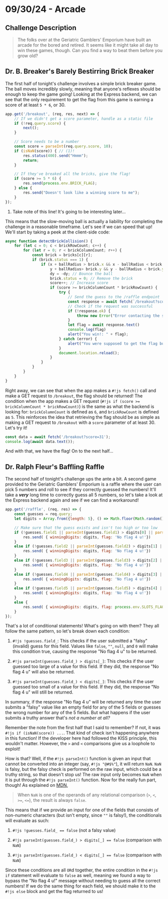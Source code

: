 # 09/30/24 - Arcade

## Challenge Description
> The folks over at the Geriatric Gamblers' Emporium have built an arcade for the bored 
> and retired. It seems like it might take all day to win these games, though. Can you 
> find a way to beat them before you grow old?

## Dr. B. Breaker's Barely Bestirring Brick Breaker
The first half of tonight's challenge involves a simple brick breaker game. The ball
moves incredibly slowly, meaning that anyone's reflexes should be enough to keep the game 
going! Looking at the Express backend, we can see that the only requirement to get the 
flag from this game is earning a score of at least `5 * 6`, or 30.

```js hl_lines="14 15 16"
app.get('/breakout', (req, res, next) => {
    // If we didn't get a score parameter, handle as a static file
    if (!req.query.score) {
        next();
    }

    // Score needs to be a number
    const score = parseInt(req.query.score, 10);
    if (isNaN(score)) { // (1)!
        res.status(400).send("Hmmm");
        return;
    }

    // If they've breaked all the bricks, give the flag!
    if (score >= 5 * 6) {
        res.send(process.env.BRICK_FLAG);
    } else {
        res.send("Doesn't look like a winning score to me");
    }
});
```

1.  Take note of this line! It's going to be interesting later...

This means that the slow-moving ball is actually a liability for completing the challenge
in a reasonable timeframe. Let's see if we can speed that up! We'll start by taking a peek 
at the client-side code:

```js hl_lines="14 19 20 21"
async function detectBrickCollision() {
    for (let c = 0; c < brickRowCount; c++) {
        for (let r = 0; r < brickColumnCount; r++) {
            const brick = bricks[c][r];
            if (brick.status === 1) {
                if (x + ballRadius > brick.x && x - ballRadius < brick.x + brickWidth &&
                    y + ballRadius> brick.y && y - ballRadius < brick.y + brickHeight) {
                    dy = -dy; // Bounce the ball
                    brick.status = 0; // Remove the brick
                    score++; // Increase score
                    if (score >= brickColumnCount * brickRowCount) {
                        try {
                            // Send the guess to the /raffle endpoint
                            const response = await fetch(`/breakout?score=${score}`);
                            // Check if the request was successful
                            if (!response.ok) {
                                throw new Error("Error contacting the server. Please try again.");
                            }
                            let flag = await response.text()
                            console.log(flag)
                            alert("You win!: " + flag);
                        } catch (error) {
                            alert("You were supposed to get the flag but we broke something. sorry, tell a coach lol.");
                        }
                        document.location.reload();
                    }
                }
            }
        }
    }
}
```

Right away, we can see that when the app makes a `#!js fetch()` call and make a GET 
request to `/breakout`, the flag should be returned! The condition when the app makes a 
GET request (`#!js if (score >= brickColumnCount * brickRowCount)`) is the same as what 
the backend is looking for: `brickColumnCount` is defined as `6`, and `brickRowCount` is 
defined as `5`. This reinforces the idea that retrieving the flag should be as simple as 
making a GET request to `/breakout` with a `score` parameter of at least 30. Let's try it!

```js
const data = await fetch('/breakout?score=31');
console.log(await data.text());
```

And with that, we have the flag! On to the next half...

## Dr. Ralph Fleur's Baffling Raffle
The second half of tonight's challenge ups the ante a bit. A second game provided to the
Geriatric Gamblers' Emporium is a raffle where the user can pick 5 numbers and roll to see
if they correctly guessed the numbers! It'll take a ***very*** long time to correctly
guess all 5 numbers, so let's take a look at the Express backend again and see if we can
find a workaround!

```js
app.get('/raffle', (req, res) => {
    const guesses = req.query;
    let digits = Array.from({length: 5}, () => Math.floor(Math.random() * 10));

    // Make sure that the guess exists and isn't too high or too low
    if (!guesses.field1 || parseInt(guesses.field1) > digits[0] || parseInt(guesses.field1) < digits[0]) {
        res.send( { winningDigits: digits, flag: 'No flag 4 u!'})
    }
    else if (!guesses.field2 || parseInt(guesses.field2) > digits[1] || parseInt(guesses.field2) < digits[1]) {
        res.send( { winningDigits: digits, flag: 'No flag 4 u!'})
    }
    else if (!guesses.field3 || parseInt(guesses.field3) > digits[2] || parseInt(guesses.field3) < digits[2]) {
        res.send( { winningDigits: digits, flag: 'No flag 4 u!'})
    }
    else if (!guesses.field4 || parseInt(guesses.field4) > digits[3] || parseInt(guesses.field4) < digits[3]) {
        res.send( { winningDigits: digits, flag: 'No flag 4 u!'})
    }
    else if (!guesses.field5 || parseInt(guesses.field5) > digits[4] || parseInt(guesses.field5) < digits[4]) {
        res.send( { winningDigits: digits, flag: 'No flag 4 u!'})
    }
    else {
        res.send( { winningDigits: digits, flag: process.env.SLOTS_FLAG})
    }
});
```

That's a lot of conditional statements! What's going on with them? They all follow the 
same pattern, so let's break down each condition:

1. `#!js !guesses.field_`: This checks if the user submitted a "falsy" (invalid) guess for
    this field. Values like `false`, `""`, `null`, and `0` will make this condition true, 
    causing the response "No flag 4 u" to be returned.

2. `#!js parseInt(guesses.field_) > digits[_]`: This checks if the user guessed too large
    of a value for this field. If they did, the response "No flag 4 u" will also be 
    returned.

3. `#!js parseInt(guesses.field_) < digits[_]`: This checks if the user guessed too small
    of a value for this field. If they did, the response "No flag 4 u" will still be 
    returned.
    
In summary, if the  response "No flag 4 u" will be returned any time the user submits a
"falsy" value like an empty field for any of the 5 fields or guesses the wrong number for
any of the 5 fields. But what happens if the user submits a truthy answer that's *not a 
number at all?* 

Remember the note from the first half that I said to remember? If not, it was 
`#!js if (isNaN(score)) ...`. That kind of check isn't happening anywhere in this 
function! If the developer here had followed the KISS principle, this wouldn't matter. 
However, the `>` and `<` comparisons give us a loophole to exploit! 

How is that? Well, if the `#!js parseInt()` function is given an input that cannot be 
converted into an integer (say, `#!js "@#$%"`), it will return `NaN`. `NaN` is falsy, but
the falsy check is performed on the raw input, which could be a truthy string, so that 
doesn't stop us! The raw input only becomes `NaN` when it is put through the 
`#!js parseInt()` function. Now for the really fun part, though! As explained on 
[MDN](https://developer.mozilla.org/en-US/docs/Web/JavaScript/Reference/Global_Objects/NaN),

> When `NaN` is one of the operands of any relational comparison (`>`, `<`, `>=`, `<=`), the result is always `false`.

This means that if we provide an input for one of the fields that consists of non-numeric
characters (but isn't empty, since `""` is falsy!), the conditionals will evaluate as such:

1. `#!js !guesses.field_ == false` (not a falsy value)

2. `#!js parseInt(guesses.field_) > digits[_] == false` (comparison with `NaN`)

3. `#!js parseInt(guesses.field_) < digits[_] == false` (comparison with `NaN`)

Since these conditions are all `OR`d together, the entire condition in the `#!js if`
statement will evaluate to `false` as well, meaning we found a way to bypass the "No flag 
4 u!" message without needing to guess all the correct numbers! If we do the same thing 
for each field, we should make it to the `#!js else` block and get the flag returned to 
us!
